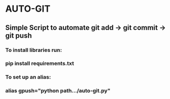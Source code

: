 # AUTO-GIT

## Simple Script to automate git add -> git commit -> git push

### To install libraries run:
### pip install requirements.txt

### To set up an alias:
### alias gpush="python path.../auto-git.py"